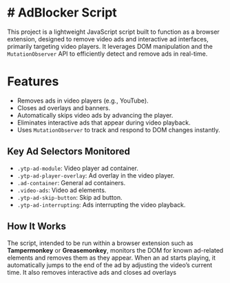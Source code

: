 # # AdBlocker Script

This project is a lightweight JavaScript script built to function as a browser extension, designed to remove video ads and interactive ad interfaces, primarily targeting video players. It leverages DOM manipulation and the `MutationObserver` API to efficiently detect and remove ads in real-time.

# Features

-   Removes ads in video players (e.g., YouTube).
-   Closes ad overlays and banners.
-   Automatically skips video ads by advancing the player.
-   Eliminates interactive ads that appear during video playback.
-   Uses `MutationObserver` to track and respond to DOM changes instantly.

## Key Ad Selectors Monitored

-   `.ytp-ad-module`: Video player ad container.
-   `.ytp-ad-player-overlay`: Ad overlay in the video player.
-   `.ad-container`: General ad containers.
-   `.video-ads`: Video ad elements.
-   `.ytp-ad-skip-button`: Skip ad button.
-   `.ytp-ad-interrupting`: Ads interrupting the video playback.

## How It Works

The script, intended to be run within a browser extension such as **Tampermonkey** or **Greasemonkey**, monitors the DOM for known ad-related elements and removes them as they appear. When an ad starts playing, it automatically jumps to the end of the ad by adjusting the video’s current time. It also removes interactive ads and closes ad overlays
